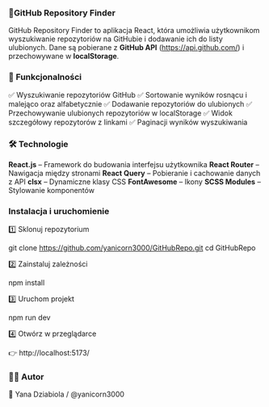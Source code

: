 ### 🚀GitHub Repository Finder

GitHub Repository Finder to aplikacja React, która umożliwia użytkownikom wyszukiwanie repozytoriów na GitHubie i dodawanie ich do listy ulubionych. Dane są pobierane z **GitHub API** (https://api.github.com/) i przechowywane w **localStorage**.

### 🎯 Funkcjonalności

✅ Wyszukiwanie repozytoriów GitHub
✅ Sortowanie wyników rosnącu i malejąco oraz alfabetycznie
✅ Dodawanie repozytoriów do ulubionych
✅ Przechowywanie ulubionych repozytoriów w localStorage
✅ Widok szczegółowy repozytorów z linkami
✅ Paginacji wyników wyszukiwania

### 🛠️ Technologie

**React.js** – Framework do budowania interfejsu użytkownika
**React Router** – Nawigacja między stronami
**React Query** – Pobieranie i cachowanie danych z API
**clsx** – Dynamiczne klasy CSS
**FontAwesome** – Ikony
**SCSS Modules** – Stylowanie komponentów

### Instalacja i uruchomienie

1️⃣ Sklonuj repozytorium

git clone https://github.com/yanicorn3000/GitHubRepo.git
cd GitHubRepo

2️⃣ Zainstaluj zależności

npm install

3️⃣ Uruchom projekt

npm run dev

4️⃣ Otwórz w przeglądarce

👉 http://localhost:5173/

### 👨‍💻 Autor

👤 Yana Dziabiola / @yanicorn3000
